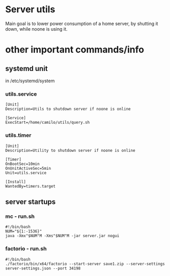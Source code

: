 # Server utils

Main goal is to lower power consumption of a home server, by shutting it down, while noone is using it.

# other important commands/info

## systemd unit
in /etc/systemd/system
### utils.service
```
[Unit]
Description=Utils to shutdown server if noone is online

[Service]
ExecStart=/home/camilo/utils/query.sh
```

### utils.timer
```
[Unit]
Description=Utility to shutdown server if noone is online

[Timer]
OnBootSec=10min
OnUnitActiveSec=5min
Unit=utils.service

[Install]
WantedBy=timers.target
```

## server startups

### mc - run.sh
```
#!/bin/bash
NUM="${1:-1536}"
java -Xmx"$NUM"M -Xms"$NUM"M -jar server.jar nogui
```

### factorio - run.sh
```
#!/bin/bash
./factorio/bin/x64/factorio --start-server save1.zip --server-settings server-settings.json --port 34198
```
